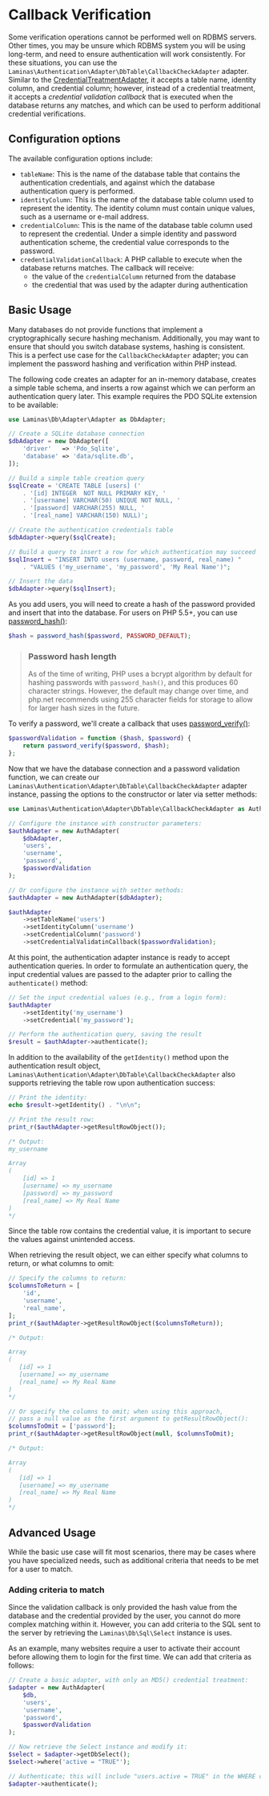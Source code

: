 # Callback Verification

Some verification operations cannot be performed well on RDBMS servers. Other
times, you may be unsure which RDBMS system you will be using long-term, and
need to ensure authentication will work consistently. For these situations, you
can use the `Laminas\Authentication\Adapter\DbTable\CallbackCheckAdapter` adapter.
Similar to the [CredentialTreatmentAdapter](credential-treatment.md), it
accepts a table name, identity column, and credential column; however, instead
of a credential treatment, it accepts a *credential validation callback* that
is executed when the database returns any matches, and which can be used to
perform additional credential verifications.

## Configuration options

The available configuration options include:

- `tableName`: This is the name of the database table that contains the
  authentication credentials, and against which the database authentication
  query is performed.
- `identityColumn`: This is the name of the database table column used to
  represent the identity.  The identity column must contain unique values, such
  as a username or e-mail address.
- `credentialColumn`: This is the name of the database table column used to
  represent the credential. Under a simple identity and password authentication
  scheme, the credential value corresponds to the password.
- `credentialValidationCallback`: A PHP callable to execute when the database returns matches. The callback will receive:
  - the value of the `credentialColumn` returned from the database
  - the credential that was used by the adapter during authentication

## Basic Usage

Many databases do not provide functions that implement a cryptographically
secure hashing mechanism. Additionally, you may want to ensure that should you
switch database systems, hashing is consistent. This is a perfect use case for
the `CallbackCheckAdapter` adapter; you can implement the password hashing and
verification within PHP instead.

The following code creates an adapter for an in-memory database, creates a
simple table schema, and inserts a row against which we can perform an
authentication query later. This example requires the PDO SQLite extension to
be available:

```php
use Laminas\Db\Adapter\Adapter as DbAdapter;

// Create a SQLite database connection
$dbAdapter = new DbAdapter([
    'driver'   => 'Pdo_Sqlite',
    'database' => 'data/sqlite.db',
]);

// Build a simple table creation query
$sqlCreate = 'CREATE TABLE [users] ('
    . '[id] INTEGER  NOT NULL PRIMARY KEY, '
    . '[username] VARCHAR(50) UNIQUE NOT NULL, '
    . '[password] VARCHAR(255) NULL, '
    . '[real_name] VARCHAR(150) NULL)';

// Create the authentication credentials table
$dbAdapter->query($sqlCreate);

// Build a query to insert a row for which authentication may succeed
$sqlInsert = "INSERT INTO users (username, password, real_name) "
    . "VALUES ('my_username', 'my_password', 'My Real Name')";

// Insert the data
$dbAdapter->query($sqlInsert);
```

As you add users, you will need to create a hash of the password provided and
insert that into the database. For users on PHP 5.5+, you can use
[password_hash()](http://php.net/password_hash):

```php
$hash = password_hash($password, PASSWORD_DEFAULT);
```

> ### Password hash length
>
> As of the time of writing, PHP uses a bcrypt algorithm by default for hashing
> passwords with `password_hash()`, and this produces 60 character strings. However,
> the default may change over time, and php.net recommends using 255 character
> fields for storage to allow for larger hash sizes in the future.

To verify a password, we'll create a callback that uses
[password_verify()](http://php.net/manual/en/function.password-verify.php):

```php
$passwordValidation = function ($hash, $password) {
    return password_verify($password, $hash);
};
```

Now that we have the database connection and a password validation function,
we can create our `Laminas\Authentication\Adapter\DbTable\CallbackCheckAdapter` adapter
instance, passing the options to the constructor or later via setter methods:

```php
use Laminas\Authentication\Adapter\DbTable\CallbackCheckAdapter as AuthAdapter;

// Configure the instance with constructor parameters:
$authAdapter = new AuthAdapter(
    $dbAdapter,
    'users',
    'username',
    'password',
    $passwordValidation
);

// Or configure the instance with setter methods:
$authAdapter = new AuthAdapter($dbAdapter);

$authAdapter
    ->setTableName('users')
    ->setIdentityColumn('username')
    ->setCredentialColumn('password')
    ->setCredentialValidatinCallback($passwordValidation);
```

At this point, the authentication adapter instance is ready to accept
authentication queries. In order to formulate an authentication query, the
input credential values are passed to the adapter prior to calling the
`authenticate()` method:

```php
// Set the input credential values (e.g., from a login form):
$authAdapter
    ->setIdentity('my_username')
    ->setCredential('my_password');

// Perform the authentication query, saving the result
$result = $authAdapter->authenticate();
```

In addition to the availability of the `getIdentity()` method upon the
authentication result object, `Laminas\Authentication\Adapter\DbTable\CallbackCheckAdapter`
also supports retrieving the table row upon authentication success:

```php
// Print the identity:
echo $result->getIdentity() . "\n\n";

// Print the result row:
print_r($authAdapter->getResultRowObject());

/* Output:
my_username

Array
(
    [id] => 1
    [username] => my_username
    [password] => my_password
    [real_name] => My Real Name
)
*/
```

Since the table row contains the credential value, it is important to secure
the values against unintended access.

When retrieving the result object, we can either specify what columns to
return, or what columns to omit:

```php
// Specify the columns to return:
$columnsToReturn = [
    'id',
    'username',
    'real_name',
];
print_r($authAdapter->getResultRowObject($columnsToReturn));

/* Output:

Array
(
   [id] => 1
   [username] => my_username
   [real_name] => My Real Name
)
*/

// Or specify the columns to omit; when using this approach,
// pass a null value as the first argument to getResultRowObject():
$columnsToOmit = ['password'];
print_r($authAdapter->getResultRowObject(null, $columnsToOmit);

/* Output:

Array
(
   [id] => 1
   [username] => my_username
   [real_name] => My Real Name
)
*/
```

## Advanced Usage

While the basic use case will fit most scenarios, there may be cases where you have
specialized needs, such as additional criteria that needs to be met for a user to
match.

### Adding criteria to match

Since the validation callback is only provided the hash value from the database
and the credential provided by the user, you cannot do more complex matching
within it. However, you can add criteria to the SQL sent to the server by
retrieving the `Laminas\Db\Sql\Select` instance is uses.

As an example, many websites require a user to activate their account before
allowing them to login for the first time. We can add that criteria as follows:

```php
// Create a basic adapter, with only an MD5() credential treatment:
$adapter = new AuthAdapter(
    $db,
    'users',
    'username',
    'password',
    $passwordValidation
);

// Now retrieve the Select instance and modify it:
$select = $adapter->getDbSelect();
$select->where('active = "TRUE"');

// Authenticate; this will include "users.active = TRUE" in the WHERE clause:
$adapter->authenticate();
```
